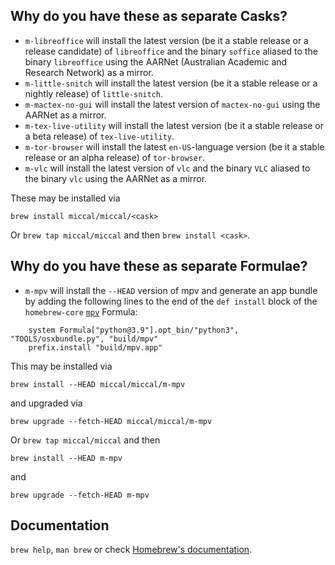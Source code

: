## Why do you have these as separate Casks?

* `m-libreoffice` will install the latest version (be it a stable release or a release candidate) of `libreoffice` and the binary `soffice` aliased to the binary `libreoffice` using the AARNet (Australian Academic and Research Network) as a mirror.
* `m-little-snitch` will install the latest version (be it a stable release or a nightly release) of `little-snitch`.
* `m-mactex-no-gui` will install the latest version of `mactex-no-gui` using the AARNet as a mirror.
* `m-tex-live-utility` will install the latest version (be it a stable release or a beta release) of `tex-live-utility`.
* `m-tor-browser` will install the latest `en-US`-language version (be it a stable release or an alpha release) of `tor-browser`.
* `m-vlc` will install the latest version of `vlc` and the binary `VLC` aliased to the binary `vlc` using the AARNet as a mirror.

These may be installed via

`brew install miccal/miccal/<cask>`

Or `brew tap miccal/miccal` and then `brew install <cask>`.

## Why do you have these as separate Formulae?

* `m-mpv` will install the `--HEAD` version of mpv and generate an app bundle by adding the following lines to the end of the `def install` block of the `homebrew-core` [`mpv`](https://github.com/Homebrew/homebrew-core/blob/HEAD/Formula/mpv.rb) Formula:
```
    system Formula["python@3.9"].opt_bin/"python3", "TOOLS/osxbundle.py", "build/mpv"
    prefix.install "build/mpv.app"
```

This may be installed via

`brew install --HEAD miccal/miccal/m-mpv`

and upgraded via

`brew upgrade --fetch-HEAD miccal/miccal/m-mpv`

Or `brew tap miccal/miccal` and then

`brew install --HEAD m-mpv`

and

`brew upgrade --fetch-HEAD m-mpv`

## Documentation

`brew help`, `man brew` or check [Homebrew's documentation](https://docs.brew.sh).
